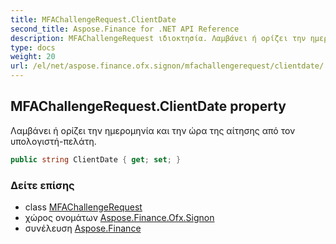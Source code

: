 ```yaml
---
title: MFAChallengeRequest.ClientDate
second_title: Aspose.Finance for .NET API Reference
description: MFAChallengeRequest ιδιοκτησία. Λαμβάνει ή ορίζει την ημερομηνία και την ώρα της αίτησης από τον υπολογιστήπελάτη.
type: docs
weight: 20
url: /el/net/aspose.finance.ofx.signon/mfachallengerequest/clientdate/
---
```

## MFAChallengeRequest.ClientDate property

Λαμβάνει ή ορίζει την ημερομηνία και την ώρα της αίτησης από τον υπολογιστή-πελάτη.

```csharp
public string ClientDate { get; set; }
```

### Δείτε επίσης

* class [MFAChallengeRequest](../)
* χώρος ονομάτων [Aspose.Finance.Ofx.Signon](../../mfachallengerequest/)
* συνέλευση [Aspose.Finance](../../../)


